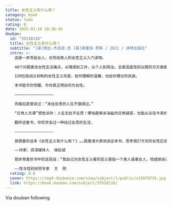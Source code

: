 ```yaml
---
title: 女性主义有什么用？
category: book
status: todo
rating: 0
date: 2022-03-10 18:36:45
douban:
  id: "35518116"
  title: 女性主义有什么用？
  subtitle: "[英]塔比·杰克逊·吉 [英]弗雷亚·罗斯 / 2021 / 译林出版社"
  intro: >-
    这是一本写给女人，也写给男人的女性主义入门读物。

    40个问题直击女性生活痛点，从情感到工作，从个人到政治，全面涵盖性别议题的方方面面。

    120位挑战父权制的女性主义先驱，给你理解的温暖，也给你理论的武装。

    本书能令你觉醒，令你真正明白何为女性。

    —————————————————

    苏格拉底曾说过：“未经反思的人生不值得过。”

    “日常人文课”想告诉你：人生无处不反思！哪怕是柴米油盐的日常疑惑，也能从古往今来的人文大师那里得到靠谱的解答和接地气的建议。哲学会帮助你升华灵魂。政治学会教你解读世界和社会格局。女性主义能让你看穿无处不在的性别歧视。经济学会赋予你理性经济人的思维模式。心理分析会使你更好地认识你自己。

    翻开这套书，你将学会过一种经过反思的生活。

    —————————————————

    我很喜欢这本《女性主义有什么用？》……我邀请大家阅读这本书，思考我们今天的女性应该做些什么，对能对得起历史上那些为争取女性个人和集体的自由前赴后继的前辈们。

    ——作家、资深媒体人  侯虹斌

    我非常喜欢书中的这段话：“我自己对女性主义者的定义是指一个男人或者女人，他或她会说，是的，今天仍然存在性别问题，我们必须解决这个问题，我们必须做得更好。”

    ——性与性别研究专家  方  刚
  rating: 8.6
  cover: https://img9.doubanio.com/view/subject/l/public/s33979735.jpg
  link: https://book.douban.com/subject/35518116/
---
```


Via douban following